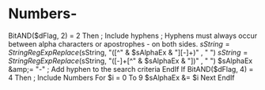 # Numbers-
BitAND($dFlag, 2) = 2 Then ; Include hyphens         ; Hyphens must always occur between alpha characters or apostrophes - on both sides.         $sString = StringRegExpReplace($sString, "([^" &amp; $sAlphaEx &amp; "][-]+)" , " ")         $sString = StringRegExpReplace($sString, "([-]+[^" &amp; $sAlphaEx &amp; "])" , " ")         $sAlphaEx &amp;= "-" ; Add hyphen to the search criteria     EndIf      If BitAND($dFlag, 4) = 4 Then ; Include Numbers         For $i = 0 To 9             $sAlphaEx &amp;= $i         Next     EndIf
